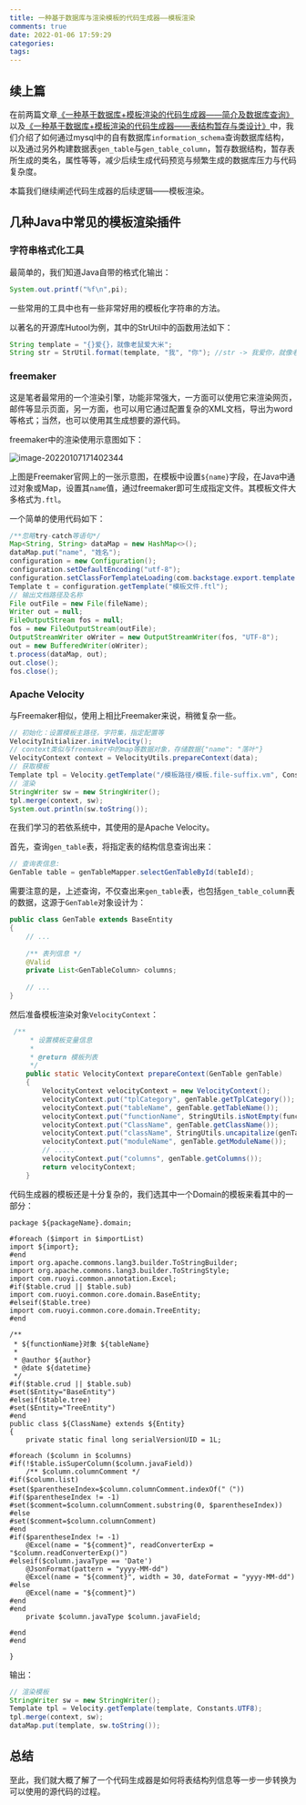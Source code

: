 ```yaml
---
title: 一种基于数据库与渲染模板的代码生成器——模板渲染
comments: true
date: 2022-01-06 17:59:29
categories:
tags:
---
```




## 续上篇



在前两篇文章[《一种基于数据库+模板渲染的代码生成器——简介及数据库查询》](https://bbs.huaweicloud.com/blogs/323745)以及[《一种基于数据库+模板渲染的代码生成器——表结构暂存与类设计》](https://bbs.huaweicloud.com/blogs/323819)中，我们介绍了如何通过mysql中的自有数据库`information_schema`查询数据库结构，以及通过另外构建数据表`gen_table`与`gen_table_column`，暂存数据结构，暂存表所生成的类名，属性等等，减少后续生成代码预览与频繁生成的数据库压力与代码复杂度。



本篇我们继续阐述代码生成器的后续逻辑——模板渲染。



## 几种Java中常见的模板渲染插件

### 字符串格式化工具

最简单的，我们知道Java自带的格式化输出：

```java
System.out.printf("%f\n",pi);
```

一些常用的工具中也有一些非常好用的模板化字符串的方法。

以著名的开源库Hutool为例，其中的StrUtil中的函数用法如下：

```java
String template = "{}爱{}，就像老鼠爱大米";
String str = StrUtil.format(template, "我", "你"); //str -> 我爱你，就像老鼠爱大米
```

### freemaker

这是笔者最常用的一个渲染引擎，功能非常强大，一方面可以使用它来渲染网页，邮件等显示页面，另一方面，也可以用它通过配置复杂的XML文档，导出为word等格式；当然，也可以使用其生成想要的源代码。

freemaker中的渲染使用示意图如下：

![image-20220107171402344](https://gitee.com/wieweicoding/kevinqimgs/raw/master/img/image-20220107171402344.png)

上图是Freemaker官网上的一张示意图，在模板中设置`${name}`字段，在Java中通过对象或Map，设置其`name`值，通过freemaker即可生成指定文件。其模板文件大多格式为`.ftl`。

一个简单的使用代码如下：

```java
/**忽略try-catch等语句*/
Map<String, String> dataMap = new HashMap<>();
dataMap.put("name", "姓名");
configuration = new Configuration();
configuration.setDefaultEncoding("utf-8");
configuration.setClassForTemplateLoading(com.backstage.export.template.Template.class, "/模板存储路径");
Template t = configuration.getTemplate("模板文件.ftl");
// 输出文档路径及名称
File outFile = new File(fileName);
Writer out = null;
FileOutputStream fos = null;
fos = new FileOutputStream(outFile);
OutputStreamWriter oWriter = new OutputStreamWriter(fos, "UTF-8");
out = new BufferedWriter(oWriter);
t.process(dataMap, out);
out.close();
fos.close();
```

### Apache Velocity

与Freemaker相似，使用上相比Freemaker来说，稍微复杂一些。

```java
// 初始化：设置模板主路径，字符集，指定配置等
VelocityInitializer.initVelocity();
// context类似与freemaker中的map等数据对象，存储数据{"name": "落叶"}
VelocityContext context = VelocityUtils.prepareContext(data);
// 获取模板
Template tpl = Velocity.getTemplate("/模板路径/模板.file-suffix.vm", Constants.UTF8);
// 渲染
StringWriter sw = new StringWriter();
tpl.merge(context, sw);
System.out.println(sw.toString());
```



在我们学习的若依系统中，其使用的是Apache Velocity。

首先，查询`gen_table`表，将指定表的结构信息查询出来：

```java
// 查询表信息: 
GenTable table = genTableMapper.selectGenTableById(tableId);
```

需要注意的是，上述查询，不仅查出来`gen_table`表，也包括`gen_table_column`表的数据，这源于`GenTable`对象设计为：

```java
public class GenTable extends BaseEntity
{
    // ...
    
    /** 表列信息 */
    @Valid
    private List<GenTableColumn> columns;
    
    // ...
}
```

然后准备模板渲染对象`VelocityContext`：

```java
 /**
     * 设置模板变量信息
     *
     * @return 模板列表
     */
    public static VelocityContext prepareContext(GenTable genTable)
    {
        VelocityContext velocityContext = new VelocityContext();
        velocityContext.put("tplCategory", genTable.getTplCategory());
        velocityContext.put("tableName", genTable.getTableName());
        velocityContext.put("functionName", StringUtils.isNotEmpty(functionName) ? functionName : "【请填写功能名称】");
        velocityContext.put("ClassName", genTable.getClassName());
        velocityContext.put("className", StringUtils.uncapitalize(genTable.getClassName()));
        velocityContext.put("moduleName", genTable.getModuleName());
        // .....
        velocityContext.put("columns", genTable.getColumns());
        return velocityContext;
    }
```



代码生成器的模板还是十分复杂的，我们选其中一个Domain的模板来看其中的一部分：

```velocity
package ${packageName}.domain;

#foreach ($import in $importList)
import ${import};
#end
import org.apache.commons.lang3.builder.ToStringBuilder;
import org.apache.commons.lang3.builder.ToStringStyle;
import com.ruoyi.common.annotation.Excel;
#if($table.crud || $table.sub)
import com.ruoyi.common.core.domain.BaseEntity;
#elseif($table.tree)
import com.ruoyi.common.core.domain.TreeEntity;
#end

/**
 * ${functionName}对象 ${tableName}
 * 
 * @author ${author}
 * @date ${datetime}
 */
#if($table.crud || $table.sub)
#set($Entity="BaseEntity")
#elseif($table.tree)
#set($Entity="TreeEntity")
#end
public class ${ClassName} extends ${Entity}
{
    private static final long serialVersionUID = 1L;

#foreach ($column in $columns)
#if(!$table.isSuperColumn($column.javaField))
    /** $column.columnComment */
#if($column.list)
#set($parentheseIndex=$column.columnComment.indexOf("（"))
#if($parentheseIndex != -1)
#set($comment=$column.columnComment.substring(0, $parentheseIndex))
#else
#set($comment=$column.columnComment)
#end
#if($parentheseIndex != -1)
    @Excel(name = "${comment}", readConverterExp = "$column.readConverterExp()")
#elseif($column.javaType == 'Date')
    @JsonFormat(pattern = "yyyy-MM-dd")
    @Excel(name = "${comment}", width = 30, dateFormat = "yyyy-MM-dd")
#else
    @Excel(name = "${comment}")
#end
#end
    private $column.javaType $column.javaField;

#end
#end

}

```



输出：

```java
// 渲染模板
StringWriter sw = new StringWriter();
Template tpl = Velocity.getTemplate(template, Constants.UTF8);
tpl.merge(context, sw);
dataMap.put(template, sw.toString());
```



## 总结

至此，我们就大概了解了一个代码生成器是如何将表结构列信息等一步一步转换为可以使用的源代码的过程。









